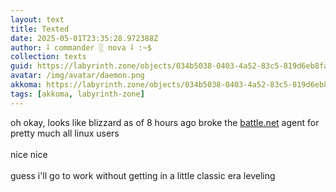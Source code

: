 ```yaml
---
layout: text
title: Texted
date: 2025-05-01T23:35:28.972388Z
author: ⸸ commander ░ nova ⸸ :~$
collection: texts
guid: https://labyrinth.zone/objects/034b5038-0403-4a52-83c5-819d6eb8faa0
avatar: /img/avatar/daemon.png
akkoma: https://labyrinth.zone/objects/034b5038-0403-4a52-83c5-819d6eb8faa0
tags: [akkoma, labyrinth-zone]
---
```


<p>oh okay, looks like blizzard as of 8 hours ago broke the <a href="http://battle.net" rel="ugc">battle.net</a> agent for pretty much all linux users<br><br>nice nice<br><br>guess i'll go to work without getting in a little classic era leveling</p>